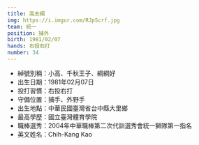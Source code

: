 ```yaml
---
title: 高志綱
img: https://i.imgur.com/RJpScrf.jpg
team: 統一
position: 捕外
birth: 1981/02/07
hands: 右投右打
number: 34
---
```


* 綽號別稱：小高、千秋王子、綱綱好
* 出生日期：1981年02月07日
* 投打習慣：右投右打
* 守備位置：捕手、外野手
* 出生地點：中華民國臺灣省台中縣大里鄉
* 最高學歷：國立臺灣體育學院
* 職棒選秀：2004年中華職棒第二次代訓選秀會統一獅隊第一指名
* 英文姓名：Chih-Kang Kao
